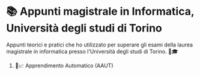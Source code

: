 # 📚 Appunti magistrale in Informatica, Università degli studi di Torino

Appunti teorici e pratici che ho utilizzato per superare gli esami della laurea magistrale in informatica presso l'Università degli studi di Torino. 📘🎓

1. 🧠📈 Apprendimento Automatico (AAUT)
